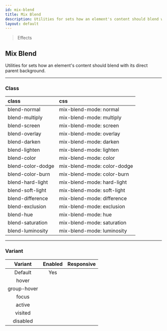 ```yaml
---
id: mix-blend
title: Mix Blend
description: Utilities for sets how an element's content should blend with its direct parent background.
layout: default
---
```


> Effects

## Mix Blend

Utilities for sets how an element's content should blend with its direct parent background.

---

### Class

| <span class="px-3 py-1 text-white bg-charcoal-100 rounded-full">class</span> | <span class="px-3 py-1 text-white bg-charcoal-100 rounded-full">css</span> |
|:--|:--|
| blend-normal | mix-blend-mode: normal |
| blend-multiply | mix-blend-mode: multiply |
| blend-screen | mix-blend-mode: screen |
| blend-overlay | mix-blend-mode: overlay |
| blend-darken | mix-blend-mode: darken |
| blend-lighten | mix-blend-mode: lighten |
| blend-color | mix-blend-mode: color |
| blend-color-dodge | mix-blend-mode: color-dodge |
| blend-color-burn | mix-blend-mode: color-burn |
| blend-hard-light | mix-blend-mode: hard-light |
| blend-soft-light | mix-blend-mode: soft-light |
| blend-difference | mix-blend-mode: difference |
| blend-exclusion | mix-blend-mode: exclusion |
| blend-hue | mix-blend-mode: hue |
| blend-saturation | mix-blend-mode: saturation |
| blend-luminosity | mix-blend-mode: luminosity |

---

### Variant

| <span class="font-semibold underline">Variant</span> | <span class="font-semibold underline">Enabled</span> | <span class="font-semibold underline">Responsive</span> |
|:-:|:-:|:-:|
| Default | Yes | |
| hover| | |
| group-hover | | |
| focus | | |
| active | | |
| visited | | |
| disabled | | |